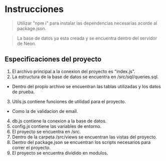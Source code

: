 # Instrucciones

> Utilizar "npm i" para instalar las dependencias necesarias acorde al package.json.

> La base de datos ya esta creada y se encuentra dentro del servidor de Neon.

## Especificaciones del proyecto

1. El archivo principal a la conexion del proyecto es "index.js".
2. La estructura de la base de datos se encuentra en /src/sql/queries.sql.

- Dentro del propio archivo se encuentran las tablas utilizadas y los datos de prueba.

3. Utils.js contiene funciones de utilidad para el proyecto.

- Como la de validacion de email.

4. db.js contiene la conexion a la base de datos.
5. config.js contiene las variables de entorno.
6. El proyecto se encuentra en /src.
7. Dentro de la carpeta /src/views se encuentran las vistas del proyecto.
8. Dentro del package.json se encuentran los scripts necesarios para correr el proyecto.
9. El proyecto se encuentra dividido en modulos.
